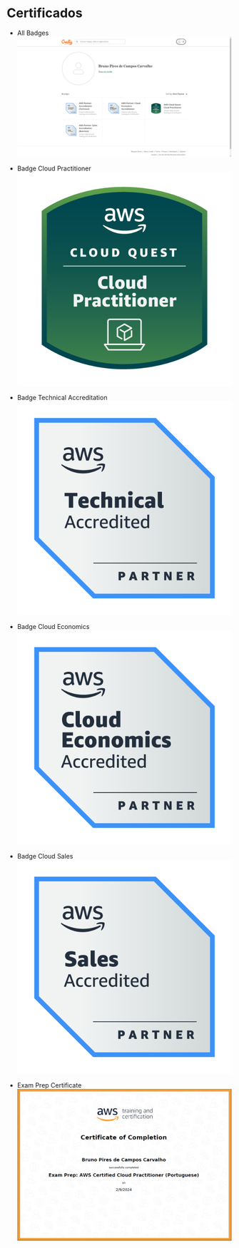 # Certificados

- All Badges
  ![All badges](certificados/all-badges.png)

- Badge Cloud Practitioner
  ![Badge](certificados/aws-cloud-quest-cloud-practitioner.png)

- Badge Technical Accreditation
  ![Badge](certificados/aws-partner-accreditation-technical.png)

- Badge Cloud Economics
  ![Badge](certificados/aws-partner-cloud-economics-accreditation.png)

- Badge Cloud Sales
  ![Badge](certificados/aws-partner-sales-accreditation-business.png)

- Exam Prep Certificate
  ![Exam Prep](certificados/exam_prep.PNG)
